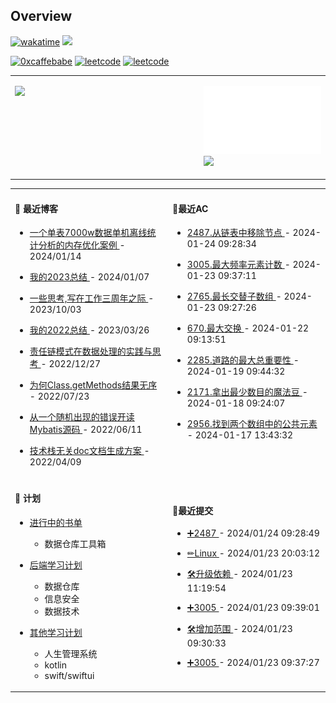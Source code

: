 
## Overview

[![wakatime](https://wakatime.com/badge/user/78591c59-95d5-4479-b2fc-988c35f31d59.svg)](https://wakatime.com/@78591c59-95d5-4479-b2fc-988c35f31d59) ![](https://gpvc.arturio.dev/0xcaffebabe)

[![0xcaffebabe](https://img.shields.io/static/v1?label=LeetCode%200xcaffebabe&message=4652&color=success)](https://leetcode.cn/u/0xcaffebabe/) [![leetcode](https://img.shields.io/static/v1?label=Solved&message=1079%20/%203660&color=success)](https://leetcode.cn/u/0xcaffebabe/) [![leetcode](https://img.shields.io/static/v1?label=Accepted&message=84.59%&color=success)](https://leetcode.cn/u/0xcaffebabe/)

<table border="0">
  <tr border="0">

  <td valign="top" width="60%">

  ![](https://github-readme-stats.vercel.app/api/wakatime?username=0xcaffebabe&layout=compact&langs_count=12&theme=dark&range=all_time)

  </td>

  <td valign="top" width="40%">

  ![](https://raw.githubusercontent.com/0xcaffebabe/github-stats/master/generated/overview.svg)
  ![](https://github-profile-summary-cards.vercel.app/api/cards/productive-time?username=0xcaffebabe&theme=github_dark&utcOffset=8)

  </td>
  </tr>

</table>

<table>

<tr>
<td valign="top" width="50%">

#### 📖 最近博客


* <a href="https://0xcaffebabe.github.io/%E5%A4%A7%E6%95%B0%E6%8D%AE/2024/01/14/%E4%B8%80%E4%B8%AA%E5%8D%95%E8%A1%A87000w%E6%95%B0%E6%8D%AE%E5%8D%95%E6%9C%BA%E7%A6%BB%E7%BA%BF%E7%BB%9F%E8%AE%A1%E5%88%86%E6%9E%90%E7%9A%84%E5%86%85%E5%AD%98%E4%BC%98%E5%8C%96%E6%A1%88%E4%BE%8B.html" target="_blank"> 一个单表7000w数据单机离线统计分析的内存优化案例 </a> - 2024/01/14 

    
* <a href="https://0xcaffebabe.github.io/%E4%BA%BA%E7%94%9F/2024/01/07/%E6%88%91%E7%9A%842023%E6%80%BB%E7%BB%93.html" target="_blank"> 我的2023总结 </a> - 2024/01/07 

    
* <a href="https://0xcaffebabe.github.io/%E4%BA%BA%E7%94%9F/2023/10/03/%E4%B8%80%E4%BA%9B%E6%80%9D%E8%80%83,%E5%86%99%E5%9C%A8%E5%B7%A5%E4%BD%9C%E4%B8%89%E5%91%A8%E5%B9%B4%E4%B9%8B%E9%99%85.html" target="_blank"> 一些思考,写在工作三周年之际 </a> - 2023/10/03 

    
* <a href="https://0xcaffebabe.github.io/%E4%BA%BA%E7%94%9F/2023/03/26/%E6%88%91%E7%9A%842022%E6%80%BB%E7%BB%93.html" target="_blank"> 我的2022总结 </a> - 2023/03/26 

    
* <a href="https://0xcaffebabe.github.io/%E8%AE%BE%E8%AE%A1%E6%A8%A1%E5%BC%8F/2022/12/27/%E8%B4%A3%E4%BB%BB%E9%93%BE%E6%A8%A1%E5%BC%8F%E5%9C%A8%E6%95%B0%E6%8D%AE%E5%A4%84%E7%90%86%E7%9A%84%E5%AE%9E%E8%B7%B5%E4%B8%8E%E6%80%9D%E8%80%83.html" target="_blank"> 责任链模式在数据处理的实践与思考 </a> - 2022/12/27 

    
* <a href="https://0xcaffebabe.github.io/jvm/2022/07/23/%E4%B8%BA%E4%BD%95Class.getMethods%E7%BB%93%E6%9E%9C%E6%97%A0%E5%BA%8F.html" target="_blank"> 为何Class.getMethods结果无序 </a> - 2022/07/23 

    
* <a href="https://0xcaffebabe.github.io/java/2022/06/11/%E4%BB%8E%E4%B8%80%E4%B8%AA%E9%9A%8F%E6%9C%BA%E5%87%BA%E7%8E%B0%E7%9A%84%E9%94%99%E8%AF%AF%E5%BC%80%E8%AF%BBMybatis%E6%BA%90%E7%A0%81.html" target="_blank"> 从一个随机出现的错误开读Mybatis源码 </a> - 2022/06/11 

    
* <a href="https://0xcaffebabe.github.io/%E6%97%A5%E5%B8%B8/2022/04/09/%E6%8A%80%E6%9C%AF%E6%A0%88%E6%97%A0%E5%85%B3doc%E6%96%87%E6%A1%A3%E7%94%9F%E6%88%90%E6%96%B9%E6%A1%88.html" target="_blank"> 技术栈无关doc文档生成方案 </a> - 2022/04/09 

        

</td>

<td valign="top" width="50%">

#### 🔋最近AC


  * <a href="https://leetcode.cn/submissions/detail/497906451" target="_blank"> 2487.从链表中移除节点 </a> - 2024-01-24 09:28:34 

    
  * <a href="https://leetcode.cn/submissions/detail/497621034" target="_blank"> 3005.最大频率元素计数 </a> - 2024-01-23 09:37:11 

    
  * <a href="https://leetcode.cn/submissions/detail/497619043" target="_blank"> 2765.最长交替子数组 </a> - 2024-01-23 09:27:26 

    
  * <a href="https://leetcode.cn/submissions/detail/497331483" target="_blank"> 670.最大交换 </a> - 2024-01-22 09:13:51 

    
  * <a href="https://leetcode.cn/submissions/detail/496647308" target="_blank"> 2285.道路的最大总重要性 </a> - 2024-01-19 09:44:32 

    
  * <a href="https://leetcode.cn/submissions/detail/496388621" target="_blank"> 2171.拿出最少数目的魔法豆 </a> - 2024-01-18 09:24:07 

    
  * <a href="https://leetcode.cn/submissions/detail/496189253" target="_blank"> 2956.找到两个数组中的公共元素 </a> - 2024-01-17 13:43:32 

    

</td>

</tr>

<tr>

<td valign="top" width="50%">

#### 📝 计划

- [进行中的书单](https://github.com/users/0xcaffebabe/projects/4)
  - 数据仓库工具箱


- [后端学习计划](https://github.com/users/0xcaffebabe/projects/1)
  - 数据仓库
  - 信息安全
  - 数据技术


- [其他学习计划](https://github.com/users/0xcaffebabe/projects/3)
  - 人生管理系统
  - kotlin
  - swift/swiftui


<td>

#### 🌴最近提交


  * <a href="https://github.com/0xcaffebabe/leetcode/commit/451f1e1f574dd720d9faa279a5c0ba1a9813f1cf" target="_blank"> ➕2487 </a> - 2024/01/24 09:28:49 

    
  * <a href="https://github.com/0xcaffebabe/note/commit/bd6efb875b074e56cf4e2edf9df33fb35ead36cc" target="_blank"> ✏Linux </a> - 2024/01/23 20:03:12 

    
  * <a href="https://github.com/0xcaffebabe/note/commit/824d759357c36918dd5177b77544e6e628435701" target="_blank"> 🛠升级依赖 </a> - 2024/01/23 11:19:54 

    
  * <a href="https://github.com/0xcaffebabe/leetcode/commit/9d2792b6fba02ba82424a08b4446cf3cdedcd4ac" target="_blank"> ➕3005 </a> - 2024/01/23 09:39:01 

    
  * <a href="https://github.com/0xcaffebabe/leetcode/commit/da040a7839c46a0ac204036ae4c88fea660c7012" target="_blank"> 🛠增加范围 </a> - 2024/01/23 09:30:33 

    
  * <a href="https://github.com/0xcaffebabe/leetcode/commit/449fc6a4d4e2d6127aa55f1be1dce39f157f1b2f" target="_blank"> ➕3005 </a> - 2024/01/23 09:37:27 

    

</td>

</tr>

</table>

